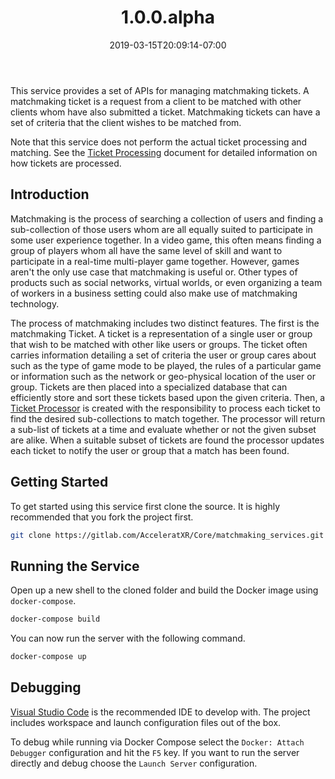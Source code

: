 ﻿---
title: "1.0.0.alpha"
date: 2019-03-15T20:09:14-07:00
---

This service provides a set of APIs for managing matchmaking tickets. A matchmaking ticket is a request from a client to be matched with other clients whom have also submitted a ticket. Matchmaking tickets can have a set of criteria that the client wishes to be matched from.

Note that this service does not perform the actual ticket processing and matching. See the [Ticket Processing](ticket_processor.md) document for detailed information on how tickets are processed.

## Introduction

Matchmaking is the process of searching a collection of users and finding a sub-collection of those users whom are all equally suited to participate in some user experience together. In a video game, this often means finding a group of players whom all have the same level of skill and want to participate in a real-time multi-player game together. However, games aren't the only use case that matchmaking is useful or. Other types of products such as social networks, virtual worlds, or even organizing a team of workers in a business setting could also make use of matchmaking technology.

The process of matchmaking includes two distinct features. The first is the matchmaking Ticket. A ticket is a representation of a single user or group that wish to be matched with other like users or groups. The ticket often carries information detailing a set of criteria the user or group cares about such as the type of game mode to be played, the rules of a particular game or information such as the network or geo-physical location of the user or group. Tickets are then placed into a specialized database that can efficiently store and sort these tickets based upon the given criteria. Then, a [Ticket Processor](ticket_processor.md) is created with the responsibility to process each ticket to find the desired sub-collections to match together. The processor will return a sub-list of tickets at a time and evaluate whether or not the given subset are alike. When a suitable subset of tickets are found the processor updates each ticket to notify the user or group that a match has been found.

## Getting Started

To get started using this service first clone the source. It is highly recommended that you fork the project first.

```bash
git clone https://gitlab.com/AcceleratXR/Core/matchmaking_services.git
```

## Running the Service

Open up a new shell to the cloned folder and build the Docker image using `docker-compose`.

```bash
docker-compose build
```

You can now run the server with the following command.

```bash
docker-compose up
```

## Debugging

[Visual Studio Code](https://code.visualstudio.com/) is the recommended IDE to develop with. The project includes workspace and launch configuration files out of the box.

To debug while running via Docker Compose select the `Docker: Attach Debugger` configuration and hit the `F5` key. If you want to run the server directly and debug choose the `Launch Server` configuration.
